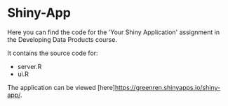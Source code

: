 Shiny-App
=========

Here you can find the code for the 'Your Shiny Application' assignment in 
the Developing Data Products course.

It contains the source code for: 

- server.R
- ui.R

The application can be viewed [here]<https://greenren.shinyapps.io/shiny-app/>.